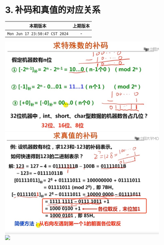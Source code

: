 # 3. 补码和真值的对应关系

|本期版本|上期版本
|:---:|:---:
`Mon Jun 17 23:50:47 CST 2024` | -

<img src="./01.jpg" />
<img src="./02.jpg" />
<img src="./03.jpg" />